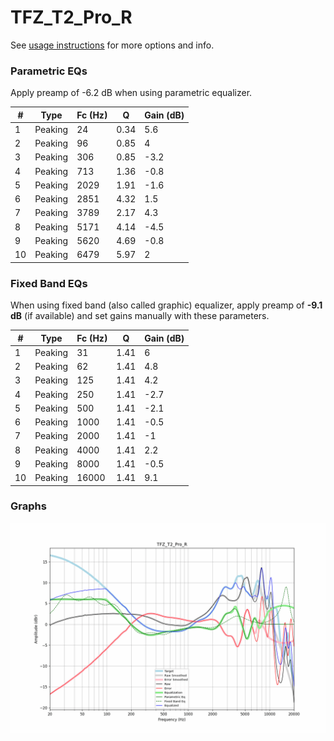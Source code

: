 # TFZ_T2_Pro_R
See [usage instructions](https://github.com/jaakkopasanen/AutoEq#usage) for more options and info.

### Parametric EQs
Apply preamp of -6.2 dB when using parametric equalizer.

|   # | Type    |   Fc (Hz) |    Q |   Gain (dB) |
|-----|---------|-----------|------|-------------|
|   1 | Peaking |        24 | 0.34 |         5.6 |
|   2 | Peaking |        96 | 0.85 |         4   |
|   3 | Peaking |       306 | 0.85 |        -3.2 |
|   4 | Peaking |       713 | 1.36 |        -0.8 |
|   5 | Peaking |      2029 | 1.91 |        -1.6 |
|   6 | Peaking |      2851 | 4.32 |         1.5 |
|   7 | Peaking |      3789 | 2.17 |         4.3 |
|   8 | Peaking |      5171 | 4.14 |        -4.5 |
|   9 | Peaking |      5620 | 4.69 |        -0.8 |
|  10 | Peaking |      6479 | 5.97 |         2   |

### Fixed Band EQs
When using fixed band (also called graphic) equalizer, apply preamp of **-9.1 dB** (if available) and set gains manually with these parameters.

|   # | Type    |   Fc (Hz) |    Q |   Gain (dB) |
|-----|---------|-----------|------|-------------|
|   1 | Peaking |        31 | 1.41 |         6   |
|   2 | Peaking |        62 | 1.41 |         4.8 |
|   3 | Peaking |       125 | 1.41 |         4.2 |
|   4 | Peaking |       250 | 1.41 |        -2.7 |
|   5 | Peaking |       500 | 1.41 |        -2.1 |
|   6 | Peaking |      1000 | 1.41 |        -0.5 |
|   7 | Peaking |      2000 | 1.41 |        -1   |
|   8 | Peaking |      4000 | 1.41 |         2.2 |
|   9 | Peaking |      8000 | 1.41 |        -0.5 |
|  10 | Peaking |     16000 | 1.41 |         9.1 |

### Graphs
![](./TFZ_T2_Pro_R.png)
